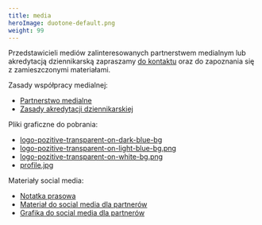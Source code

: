 ```yaml
---
title: media
heroImage: duotone-default.png
weight: 99
---
```


Przedstawicieli mediów zalinteresowanych partnerstwem medialnym lub akredytacją dziennikarską zapraszamy [do kontaktu](mailto:media@segfault.events) oraz do zapoznania się z zamieszczonymi materiałami.

Zasady współpracy medialnej:

* [Partnerstwo medialne](/media/files/partnerstwo-medialne-pozitive-tech.pdf)
* [Zasady akredytacji dziennikarskiej](/media/files/zasady-akredytacji-dziennikarskiej-pozitive-tech.pdf)


Pliki graficzne do pobrania:

* [logo-pozitive-transparent-on-dark-blue-bg](/media/files/logo-pozitive-transparent-on-dark-blue-bg.png)
* [logo-pozitive-transparent-on-light-blue-bg.png](/media/files/logo-pozitive-transparent-on-light-blue-bg.png)
* [logo-pozitive-transparent-on-white-bg.png](/media/files/logo-pozitive-transparent-on-white-bg.png)
* [profile.jpg](/media/files/profile.jpg)

Materiały social media:

* [Notatka prasowa](/media/files/pozitive-technologies-notatka-prasowa.docx)
* [Materiał do social media dla partnerów](/media/files/pozitive-technologies-material-social-media-dla-partnerow.docx)
* [Grafika do social media dla partnerów](/media/files/post-facebook.jpg)

       


